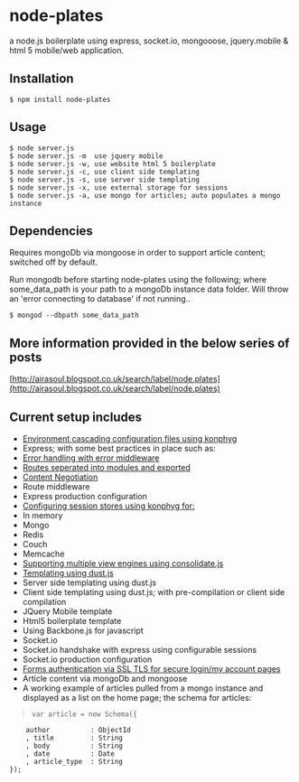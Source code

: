 # node-plates 

 a node.js boilerplate using express, socket.io, mongooose, jquery.mobile & html 5 mobile/web application.

## Installation

    $ npm install node-plates

## Usage

    $ node server.js
    $ node server.js -m  use jquery mobile
    $ node server.js -w, use website html 5 boilerplate
    $ node server.js -c, use client side templating
    $ node server.js -s, use server side templating
    $ node server.js -x, use external storage for sessions
    $ node server.js -a, use mongo for articles; auto populates a mongo instance

## Dependencies

Requires mongoDb via mongoose in order to support article content; switched off by default.

Run mongodb before starting node-plates using the following; where some_data_path is your path to
a mongoDb instance data folder.   Will throw an 'error connecting to database' if not running..

    $ mongod --dbpath some_data_path

## More information provided in the below series of posts

[http://airasoul.blogspot.co.uk/search/label/node.plates](http://airasoul.blogspot.co.uk/search/label/node.plates)

## Current setup includes

- [Environment cascading configuration files using konphyg](http://airasoul.blogspot.co.uk/2012/03/nodeplates-cascading-configuration.html)
- Express; with some best practices in place such as:
 - [Error handling with error middleware](http://airasoul.blogspot.co.uk/2012/03/nodeplates-configuring-error-handlers.html)
 - [Routes seperated into modules and exported](http://airasoul.blogspot.co.uk/2012/03/nodeplates-seperate-routes-into-modules.html)
 - [Content Negotiation](http://airasoul.blogspot.co.uk/2012/05/nodejs-boilerplate-client-side.html)
 - Route middleware
 - Express production configuration
- [Configuring session stores using konphyg for: ](http://airasoul.blogspot.co.uk/2012/03/nodejs-boilerplate-configuring-session.html)
 - In memory
 - Mongo
 - Redis
 - Couch
 - Memcache
- [Supporting multiple view engines using consolidate.js](http://airasoul.blogspot.co.uk/2012/05/nodejs-boilerplate-client-side.html)
- [Templating using dust.js](http://airasoul.blogspot.co.uk/2012/05/nodejs-boilerplate-client-side.html)
 - Server side templating using dust.js
 - Client side templating using dust.js; with pre-compilation or client side compilation
- JQuery Mobile template
- Html5 boilerplate template
- Using Backbone.js for javascript
- Socket.io
 - Socket.io handshake with express using configurable sessions
 - Socket.io production configuration
- <a href="http://airasoul.blogspot.co.uk/2012/06/nodejs-boilerplate-ssltls-with-express.html">Forms authentication via SSL TLS for secure login/my account pages</a>
- Article content via mongoDb and mongoose
- A working example of articles pulled from a mongo instance and displayed as a list on the home page; the schema for articles:

>     var article = new Schema({
        author          : ObjectId
        , title         : String
        , body          : String
        , date          : Date
        , article_type  : String
    });



